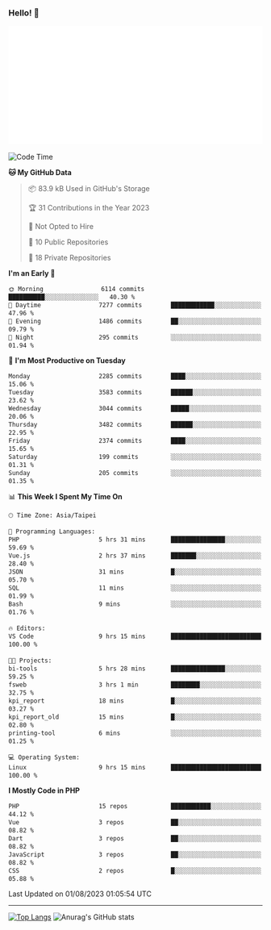 ### Hello! 👋

![Metrics](/metrics.classic.svg)

<!--START_SECTION:waka-->
![Code Time](http://img.shields.io/badge/Code%20Time-462%20hrs%2034%20mins-blue)

**🐱 My GitHub Data** 

> 📦 83.9 kB Used in GitHub's Storage 
 > 
> 🏆 31 Contributions in the Year 2023
 > 
> 🚫 Not Opted to Hire
 > 
> 📜 10 Public Repositories 
 > 
> 🔑 18 Private Repositories 
 > 
**I'm an Early 🐤** 

```text
🌞 Morning                6114 commits        ██████████░░░░░░░░░░░░░░░   40.30 % 
🌆 Daytime                7277 commits        ████████████░░░░░░░░░░░░░   47.96 % 
🌃 Evening                1486 commits        ██░░░░░░░░░░░░░░░░░░░░░░░   09.79 % 
🌙 Night                  295 commits         ░░░░░░░░░░░░░░░░░░░░░░░░░   01.94 % 
```
📅 **I'm Most Productive on Tuesday** 

```text
Monday                   2285 commits        ████░░░░░░░░░░░░░░░░░░░░░   15.06 % 
Tuesday                  3583 commits        ██████░░░░░░░░░░░░░░░░░░░   23.62 % 
Wednesday                3044 commits        █████░░░░░░░░░░░░░░░░░░░░   20.06 % 
Thursday                 3482 commits        ██████░░░░░░░░░░░░░░░░░░░   22.95 % 
Friday                   2374 commits        ████░░░░░░░░░░░░░░░░░░░░░   15.65 % 
Saturday                 199 commits         ░░░░░░░░░░░░░░░░░░░░░░░░░   01.31 % 
Sunday                   205 commits         ░░░░░░░░░░░░░░░░░░░░░░░░░   01.35 % 
```


📊 **This Week I Spent My Time On** 

```text
🕑︎ Time Zone: Asia/Taipei

💬 Programming Languages: 
PHP                      5 hrs 31 mins       ███████████████░░░░░░░░░░   59.69 % 
Vue.js                   2 hrs 37 mins       ███████░░░░░░░░░░░░░░░░░░   28.40 % 
JSON                     31 mins             █░░░░░░░░░░░░░░░░░░░░░░░░   05.70 % 
SQL                      11 mins             ░░░░░░░░░░░░░░░░░░░░░░░░░   01.99 % 
Bash                     9 mins              ░░░░░░░░░░░░░░░░░░░░░░░░░   01.76 % 

🔥 Editors: 
VS Code                  9 hrs 15 mins       █████████████████████████   100.00 % 

🐱‍💻 Projects: 
bi-tools                 5 hrs 28 mins       ███████████████░░░░░░░░░░   59.25 % 
fsweb                    3 hrs 1 min         ████████░░░░░░░░░░░░░░░░░   32.75 % 
kpi_report               18 mins             █░░░░░░░░░░░░░░░░░░░░░░░░   03.27 % 
kpi_report_old           15 mins             █░░░░░░░░░░░░░░░░░░░░░░░░   02.80 % 
printing-tool            6 mins              ░░░░░░░░░░░░░░░░░░░░░░░░░   01.25 % 

💻 Operating System: 
Linux                    9 hrs 15 mins       █████████████████████████   100.00 % 
```

**I Mostly Code in PHP** 

```text
PHP                      15 repos            ███████████░░░░░░░░░░░░░░   44.12 % 
Vue                      3 repos             ██░░░░░░░░░░░░░░░░░░░░░░░   08.82 % 
Dart                     3 repos             ██░░░░░░░░░░░░░░░░░░░░░░░   08.82 % 
JavaScript               3 repos             ██░░░░░░░░░░░░░░░░░░░░░░░   08.82 % 
CSS                      2 repos             █░░░░░░░░░░░░░░░░░░░░░░░░   05.88 % 
```




 Last Updated on 01/08/2023 01:05:54 UTC
<!--END_SECTION:waka-->

<hr>

<span style="display:inline-block">[![Top Langs](https://github-readme-stats.vercel.app/api/top-langs/?username=maureendadap&layout=compact&theme=transparent)](https://github.com/anuraghazra/github-readme-stats)</span>
<span style="display:inline-block">![Anurag's GitHub stats](https://github-readme-stats.vercel.app/api?username=maureendadap&show_icons=true&theme=transparent&count_private=true)</span>

<!--
**MaureenDadap/maureendadap** is a ✨ _special_ ✨ repository because its `README.md` (this file) appears on your GitHub profile.

Here are some ideas to get you started:

- 🔭 I’m currently working on ...
- 🌱 I’m currently learning ...
- 👯 I’m looking to collaborate on ...
- 🤔 I’m looking for help with ...
- 💬 Ask me about ...
- 📫 How to reach me: ...
- 😄 Pronouns: ...
- ⚡ Fun fact: ...
-->
